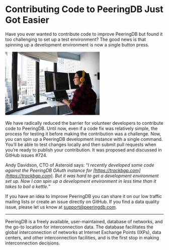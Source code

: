 # Contributing Code to PeeringDB Just Got Easier

Have you ever wanted to contribute code to improve PeeringDB but found it too challenging to set up a test environment? The good news is that spinning up a development environment is now a single button press.

![[Developer with code on screens]](christina-wocintechchat-com-developer-coding-unsplash.jpg)

We have radically reduced the barrier for volunteer developers to contribute code to PeeringDB. Until now, even if a code fix was relatively simple, the process for testing it before making the contribution was a challenge. Now, you can spin up a PeeringDB development instance with a single command. You’ll be able to test changes locally and then submit pull requests when you’re ready to publish your contribution. It was proposed and discussed in GitHub issues #724. 

Andy Davidson, CTO of Asteroid says: “*I recently developed some code against the PeeringDB OAuth instance for [https://trackbgp.com](https://trackbgp.com). But it was hard to get a development environment set up. Now I can spin up a development environment in less time than it takes to boil a kettle.*”

If you have an idea to improve PeeringDB you can share it on our low traffic mailing lists or create an issue directly on GitHub. If you find a data quality issue, please let us know at support@peeringdb.com. 

---

PeeringDB is a freely available, user-maintained, database of networks, and the go-to location for interconnection data. The database facilitates the global interconnection of networks at Internet Exchange Points (IXPs), data centers, and other interconnection facilities, and is the first stop in making interconnection decisions.